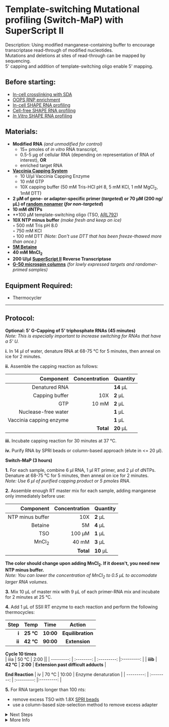 Template-switching Mutational profiling (Switch-MaP) with SuperScript II
================================================================================
Description: Using modified manganese-containing buffer to encourage transcriptase read-through of modified nucleotides.<br/>
Mutations and deletions at sites of read-through can be mapped by sequencing.<br/>
5' capping and addition of template-switching oligo enable 5' mapping.

Before starting:
--------------------------------------------------------------------------------
* [In-cell crosslinking with SDA](../Chemical-Probing/SDA-Xlinking.md)
* [OOPS RNP enrichment](../Chemical-Probing/OOPS-RNP.md)
* [In-cell SHAPE RNA profiling](../Chemical-Probing/In-Cell-SHAPE.md)
* [Cell-free SHAPE RNA profiling](../Chemical-Probing/Cell-free-SHAPE.md)
* [*In Vitro* SHAPE RNA profiling](../Chemical-Probing/In-Vitro-SHAPE.md)

Materials:
--------------------------------------------------------------------------------
  * **Modified RNA** _(and unmodified for control)_
    * 15+ pmoles of _in vitro_ RNA transcript,
    * 0.5-5 µg of cellular RNA (depending on representation of RNA of interest), **OR**
    * enriched target RNA
  * **[Vaccinia Capping System](https://www.neb.com/en-us/products/m2080-vaccinia-capping-system)**
    * 10 U/µl Vaccinia Capping Enzyme
    * 10 mM GTP
    * 10X capping buffer (50 mM Tris-HCl pH 8, 5 mM KCl, 1 mM MgCl<sub>2</sub>, 1mM DTT)
  * **2 µM of gene- or adapter-specific primer (_targeted_) or 70 µM (200 ng/µL) of [random nonamer](https://www.neb.com/products/s1254-random-primer-9#Product%20Information) (_for non-targeted_)**
  * **10 mM dNTPs**
  * **100 µM template-switching oligo (TSO, [ARL792](../ARL-primers.csv))
  * **10X NTP minus buffer** _(make fresh and keep on ice)_  
    ◦ 500 mM Tris pH 8.0  
    ◦ 750 mM KCl  
    ◦ 100 mM DTT _(Note: Don't use DTT that has been freeze-thawed more than once.)_  
  * [**5M Betaine**](https://www.fishersci.ca/shop/products/betaine-5m-solution-molecular-biology-grade-ultrapure-affymetrix-usb-3/aaj77507ucr)
  * **40 mM MnCl<sub>2</sub>**  
  * **200 U/µl** [**SuperScript II**](https://www.thermofisher.com/order/catalog/product/18064022#/18064022) **Reverse Transcriptase**
  * [**G-50 microspin columns**](https://www.cytivalifesciences.com/en/us/shop/molecular-biology/purification/gel-filtration-columns/illustra-microspin-g-50-columns-p-00056)
 _(for lowly expressed targets and randomer-primed samples)_  
  
Equipment Required:
--------------------------------------------------------------------------------
  * Thermocycler

___
Protocol:
--------------------------------------------------------------------------------

**Optional: 5' G-Capping of 5' triphosphate RNAs (45 minutes)** <br/>
_Note: This is especially important to increase switching for RNAs that have a 5' U._

**i.** In 14 µl of water, denature RNA at 68-75 °C for 5 minutes, then anneal on ice for 2 minutes.

**ii.** Assemble the capping reaction as follows:

  | Component | Concentration | Quantity | 
  | ---------: | ---------: | :---------- |
  | Denatured RNA | | **14**  µL | 
  | Capping buffer| 10X | **2**  µL |
  | GTP | 10 mM | **2**  µL |
  | Nuclease-free water | | **1**  µL |
  | Vaccinia capping enzyme | | **1**  µL |
  || **Total** | **20** µL |

**iii.** Incubate capping reaction for 30 minutes at 37 °C.

**iv.** Purify RNA by SPRI beads or column-based approach (elute in <= 20 µl).

**Switch-MaP (3 hours)**

**1.** For each sample, combine 6 µl RNA, 1 µl RT primer, and 2 µl of dNTPs. <br/>
Denature at 68-75 °C for 5 minutes, then anneal on ice for 2 minutes. <br/>
_Note: Use 6 µl of purified capping product or 5 pmoles RNA._

**2.** Assemble enough RT master mix for each sample, adding manganese only immediately before use:

  | Component | Concentration | Quantity | 
  | ---------: | ---------: | :---------- |
  | NTP minus buffer | 10X | **2**  µL | 
  | Betaine | 5M | **4**  µL |
  | TSO | 100 µM | **1**  µL |
  | MnCl<sub>2</sub> | 40 mM | **3**  µL |
  || **Total** | **10** µL |
  
  **The color should change upon adding MnCl<sub>2</sub>. If it doesn't, you need new NTP minus buffer.**  
  _Note: You can lower the concentration of MnCl<sub>2</sub> to 0.5 µL to accomodate larger RNA volumes._
  
**3.** Mix 10 µL of master mix with 9 µL of each primer-RNA mix and incubate for 2 minutes at 25 °C. 

**4.** Add 1 µL of SSII RT enzyme to each reaction and perform the following thermocycles:

  | Step | Temp | Time | Action |
  | ---------: | :--------: | :---------: |:---------: |
  | **i** | **25 °C** | **10:00** | **Equilibration** |
  | **ii** | **42 °C** | **90:00** | **Extension** |
  
  **Cycle 10 times**  
  | iiia | 50 °C | 2:00 ||
  | ---------: | :--------: | :---------: |:---------: |
  | **iiib** | **42 °C** | **2:00** | **Extension past difficult adducts** |
 
  **End Reaction** 
  | iv | 70 °C | 10:00 | Enzyme denaturation |
  | ---------: | :--------: | :---------: |:---------: |

**5.** For RNA targets longer than 100 nts:  
- remove excess TSO with 1.8X [SPRI beads](../NGS/SPRI-beads.md) <br/>
- use a column-based size-selection method to remove excess adapter
  
<!-- The text below creates dropdown lists for links to next steps or hyperlinks -->

<details>
  <summary>Next Steps</summary>

</p> <a href="../NGS/Two-Step-PCR-Library.md">
2-step PCR library generation </a>

</details>

<details>
  <summary>More Info</summary>
  
  <a href="https://doi.org/10.1038/nprot.2015.103">
Original SHAPE-MaP Protocol</a>  

</details>
